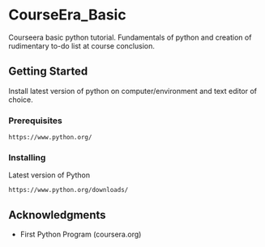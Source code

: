 # CourseEra_Basic
Courseera basic python tutorial.  Fundamentals of python and creation of rudimentary to-do list at course conclusion.

## Getting Started

Install latest version of python on computer/environment and text editor of choice.

### Prerequisites

```
https://www.python.org/
```

### Installing
Latest version of Python

```
https://www.python.org/downloads/
```


## Acknowledgments

* First Python Program (coursera.org)
